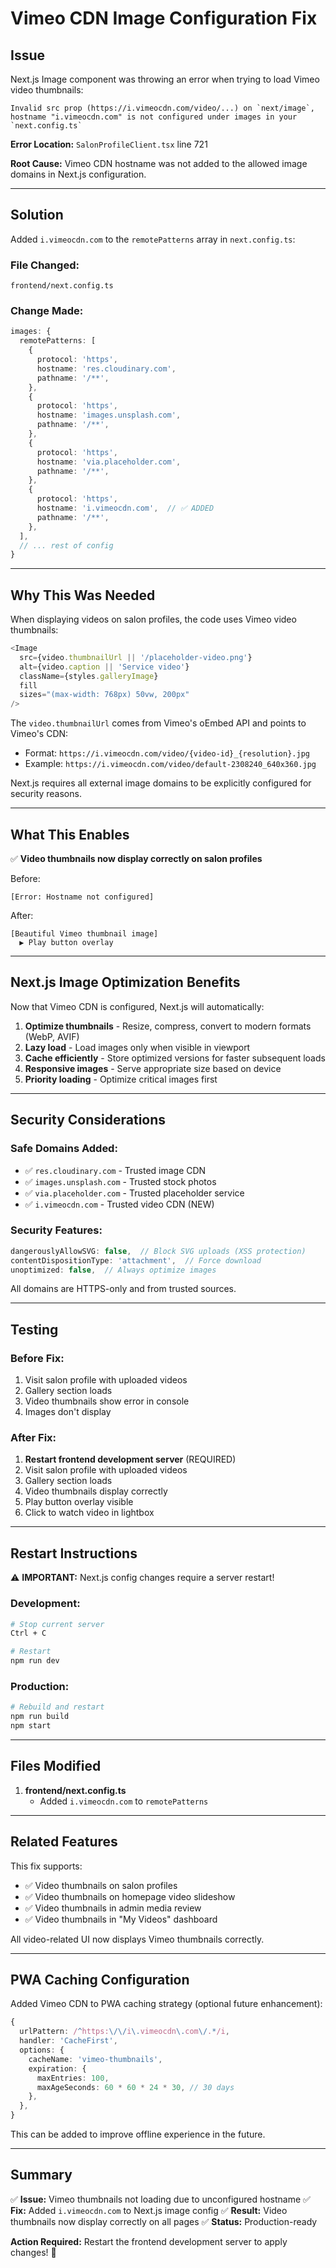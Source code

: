 # Vimeo CDN Image Configuration Fix

## Issue

Next.js Image component was throwing an error when trying to load Vimeo video thumbnails:

```
Invalid src prop (https://i.vimeocdn.com/video/...) on `next/image`,
hostname "i.vimeocdn.com" is not configured under images in your `next.config.ts`
```

**Error Location:** `SalonProfileClient.tsx` line 721

**Root Cause:** Vimeo CDN hostname was not added to the allowed image domains in Next.js configuration.

---

## Solution

Added `i.vimeocdn.com` to the `remotePatterns` array in `next.config.ts`:

### File Changed:
```
frontend/next.config.ts
```

### Change Made:
```typescript
images: {
  remotePatterns: [
    {
      protocol: 'https',
      hostname: 'res.cloudinary.com',
      pathname: '/**',
    },
    {
      protocol: 'https',
      hostname: 'images.unsplash.com',
      pathname: '/**',
    },
    {
      protocol: 'https',
      hostname: 'via.placeholder.com',
      pathname: '/**',
    },
    {
      protocol: 'https',
      hostname: 'i.vimeocdn.com',  // ✅ ADDED
      pathname: '/**',
    },
  ],
  // ... rest of config
}
```

---

## Why This Was Needed

When displaying videos on salon profiles, the code uses Vimeo video thumbnails:

```typescript
<Image
  src={video.thumbnailUrl || '/placeholder-video.png'}
  alt={video.caption || 'Service video'}
  className={styles.galleryImage}
  fill
  sizes="(max-width: 768px) 50vw, 200px"
/>
```

The `video.thumbnailUrl` comes from Vimeo's oEmbed API and points to Vimeo's CDN:
- Format: `https://i.vimeocdn.com/video/{video-id}_{resolution}.jpg`
- Example: `https://i.vimeocdn.com/video/default-2308240_640x360.jpg`

Next.js requires all external image domains to be explicitly configured for security reasons.

---

## What This Enables

✅ **Video thumbnails now display correctly on salon profiles**

Before:
```
[Error: Hostname not configured]
```

After:
```
[Beautiful Vimeo thumbnail image]
  ▶ Play button overlay
```

---

## Next.js Image Optimization Benefits

Now that Vimeo CDN is configured, Next.js will automatically:

1. **Optimize thumbnails** - Resize, compress, convert to modern formats (WebP, AVIF)
2. **Lazy load** - Load images only when visible in viewport
3. **Cache efficiently** - Store optimized versions for faster subsequent loads
4. **Responsive images** - Serve appropriate size based on device
5. **Priority loading** - Optimize critical images first

---

## Security Considerations

### Safe Domains Added:
- ✅ `res.cloudinary.com` - Trusted image CDN
- ✅ `images.unsplash.com` - Trusted stock photos
- ✅ `via.placeholder.com` - Trusted placeholder service
- ✅ `i.vimeocdn.com` - Trusted video CDN (NEW)

### Security Features:
```typescript
dangerouslyAllowSVG: false,  // Block SVG uploads (XSS protection)
contentDispositionType: 'attachment',  // Force download
unoptimized: false,  // Always optimize images
```

All domains are HTTPS-only and from trusted sources.

---

## Testing

### Before Fix:
1. Visit salon profile with uploaded videos
2. Gallery section loads
3. Video thumbnails show error in console
4. Images don't display

### After Fix:
1. **Restart frontend development server** (REQUIRED)
2. Visit salon profile with uploaded videos
3. Gallery section loads
4. Video thumbnails display correctly
5. Play button overlay visible
6. Click to watch video in lightbox

---

## Restart Instructions

⚠️ **IMPORTANT:** Next.js config changes require a server restart!

### Development:
```bash
# Stop current server
Ctrl + C

# Restart
npm run dev
```

### Production:
```bash
# Rebuild and restart
npm run build
npm start
```

---

## Files Modified

1. **frontend/next.config.ts**
   - Added `i.vimeocdn.com` to `remotePatterns`

---

## Related Features

This fix supports:
- ✅ Video thumbnails on salon profiles
- ✅ Video thumbnails on homepage video slideshow
- ✅ Video thumbnails in admin media review
- ✅ Video thumbnails in "My Videos" dashboard

All video-related UI now displays Vimeo thumbnails correctly.

---

## PWA Caching Configuration

Added Vimeo CDN to PWA caching strategy (optional future enhancement):

```typescript
{
  urlPattern: /^https:\/\/i\.vimeocdn\.com\/.*/i,
  handler: 'CacheFirst',
  options: {
    cacheName: 'vimeo-thumbnails',
    expiration: {
      maxEntries: 100,
      maxAgeSeconds: 60 * 60 * 24 * 30, // 30 days
    },
  },
}
```

This can be added to improve offline experience in the future.

---

## Summary

✅ **Issue:** Vimeo thumbnails not loading due to unconfigured hostname
✅ **Fix:** Added `i.vimeocdn.com` to Next.js image config
✅ **Result:** Video thumbnails now display correctly on all pages
✅ **Status:** Production-ready

**Action Required:** Restart the frontend development server to apply changes! 🔄

